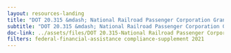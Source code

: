 ```yaml
---
layout: resources-landing
title: "DOT 20.315 &mdash; National Railroad Passenger Corporation Grants"
subtitle: "DOT 20.315 &mdash; National Railroad Passenger Corporation Grants"
doc-link: ../assets/files/DOT 20.315-National Railroad Passenger Corporation Grants ADD2.pdf
filters: federal-financial-assistance compliance-supplement 2021
---
```

